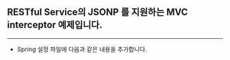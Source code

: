 ## RESTful Service의 JSONP 를 지원하는 MVC interceptor 예제입니다.
----------------------------------------
* Spring 설정 파일에 다음과 같은 내용을 추가합니다.
<pre>
<mvc:interceptors>
     	<mvc:interceptor>
     		<mvc:mapping path="[적절한 경로]" />
     		<bean id="jsonpHandler" 
     			class="com.multi.contacts.view.controller.JsonpHandler"></bean>
     	</mvc:interceptor>
</mvc:interceptors>
</pre>
